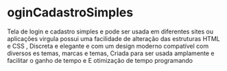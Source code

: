 # oginCadastroSimples
Tela de login e cadastro simples e pode ser usada em diferentes sites ou aplicações virgula possui uma facilidade de alteração das estruturas HTML e CSS , Discreta e elegante e com um design moderno compatível com diversos es temas, marcas e temas, Criada para ser usada amplamente e facilitar o ganho de tempo e E otimização de tempo programando

